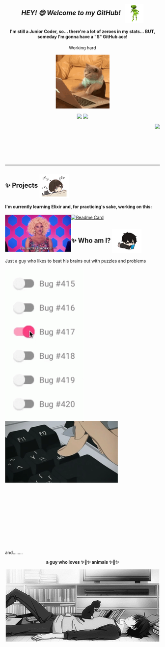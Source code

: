  *<h2 align=center> HEY! 😄 Welcome to my GitHub! &nbsp; <img align=center src="assets/gifs/alienpls.gif" height="60" /> </h3>*

  <h4 align=center>I'm still a Junior Coder, so... there're a lot of zeroes in my stats... BUT, someday I'm gonna have a "S" GitHub acc!</h4>
  <p align=center><s>Working hard</s></p>
  <p align=center><img src="assets/gifs/coderestcatever.gif" height="175" /></p>

  
  <p align=center>
    <img height="160" src="https://github-readme-stats.vercel.app/api?username=mahiro7&show_icons=true&theme=bear&custom_title=Mahiro's+GitHub+Stats" />
    <img height="160" src="https://github-readme-stats.vercel.app/api/top-langs/?username=mahiro7&layout=compact&theme=bear&hide=html,css" />
  </p>
  <p align=center>
    <img align=right src="https://github-profile-trophy.vercel.app/?username=mahiro7&theme=onedark&no-frame=true&rank=SECRET,AAA,AA,A,B,C" />
  </p>
  
  <br><br><br><br><br><br><br>
  
  ---

  ## ✨ Projects <img align=center src="assets/gifs/bongochibi.gif" height="77" />

  #### I'm currently learning Elixir and, for practicing's sake, working on this: 
  [![Readme Card](https://github-readme-stats.vercel.app/api/pin/?username=mahiro7&repo=inmana&theme=bear)](https://github.com/mahiro7/inmana)	<img height="120" align="left" src="assets/gifs/ubettawerk.webp" />

  

  

  ## ✨ Who am I? <img align="center" src="assets/gifs/celtime.gif" height="77" />

  Just a guy who likes to beat his brains out with puzzles and problems

  <p>
    <img align=left src="assets/gifs/bug.gif" />
    <img align=center height="200" src="assets/gifs/delete.gif" />
  </p>
  
  <br><br><br><br><br><br><br><br><br><br><br><br>
  and........

  <p align="center"><b>a guy who loves ✨🐾✨ animals ✨🐾✨</b></p>

  <p align="center">
    <img src="assets/gifs/nya.gif" />
  </p>

  

  <!-- Vou manter esse comentário apenas porque sim :)
  **mahiro7/mahiro7** is a ✨ _special_ ✨ repository because its `README.md` (this file) appears on your GitHub profile.

  Here are some ideas to get you started:

  - 🔭 I’m currently working on ...
  - 🌱 I’m currently learning ...
  - 👯 I’m looking to collaborate on ...
  - 🤔 I’m looking for help with ...
  - 💬 Ask me about ...
  - 📫 How to reach me: ...
  - 😄 Pronouns: ...
  - ⚡ Fun fact: ...
  -->
